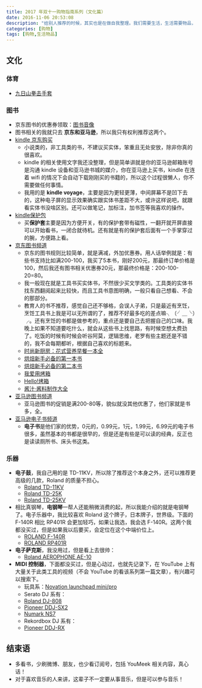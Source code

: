 ```yaml
---
title: 2017 年双十一购物指南系列（文化篇）
date: 2016-11-06 20:53:08
description: "给别人推荐的时候，其实也是在做自我整理。我们需要生活，生活需要物品，仅此而已！"
categories: [购物]
tags: [购物,生活物品]
---
```



<!-- more -->


## 文化

### 体育

- [九日山拳击手套](http://search.jd.com/Search?keyword=%E4%B9%9D%E6%97%A5%E5%B1%B1%E6%8B%B3%E5%87%BB%E6%89%8B%E5%A5%97&enc=utf-8&cu=true&utm_source=ads-union.jd.com&utm_medium=tuiguang&utm_campaign=t_248690136_&utm_term=5592f548978b4b1e86a514a4779f8cf9-p_669693165&abt=3)


### 图书

- 京东图书的优惠券领取：[图书音像](https://sale.jd.com/act/m2UDe4KZwJA.html?cpdad=1DLSUE)
- 图书相关的我就只去 **京东和亚马逊**，所以我只有权利推荐这两个。
- [kindle 京东购买](http://search.jd.com/Search?keyword=kindle&enc=utf-8&cu=true&utm_source=ads.union.jd.com&utm_medium=tuiguang&utm_campaign=t_248690136_&utm_term=d5d59778a73b48c580b475eee9f51c4f-p_276666007&abt=3)
    - 小说类的，非工具类的书，不建议买实体，笨重且无处安放，除非你真的很喜欢。
    - kindle 的相关使用文字我还没整理，但是简单讲就是你的亚马逊邮箱账号是沟通 kindle 设备和亚马逊书城的媒介，你在亚马逊上买书，kindle 在连着 wifi 的情况下会自动下载刚刚买的书籍的，所以这个过程很懒人，你不需要做任何事情。
    - 我用的是 **kindle voyage**，主要是因为更轻更薄，中间屏幕不是凹下去的，这种电子屏的显示效果确实跟实体书差距不大，或许这样说吧，就跟看实体书没啥区别。还可以做笔记，加标注，加书签等我喜欢的操作。
- [kindle保护包](http://search.jd.com/Search?keyword=kindle%20%E4%BF%9D%E6%8A%A4%E5%A5%97&enc=utf-8&cu=true&utm_source=ads.union.jd.com&utm_medium=tuiguang&utm_campaign=t_248690136_&utm_term=386d75f7ab024d21be1432275f497c3d-p_276666007&abt=3)
    - 买**保护套**主要是因为方便开关，有的保护套带有磁性，一翻开就开屏直接可以开始看书，一闭合就待机。还有就是有的保护套后面有一个手掌穿过的腕，方便路上看。
- [京东图书频道](http://union.click.jd.com/jdc?e=&p=AyICZRprEAIQA1MbUxIyVlgNRQQlW1dCFBBFC1FMWQ8EAEAdQFkJBWtIVREBLU0gT2dMUyZ8I1wHdhlQYQ9TDh43Vh5SEgUbB1EeaxYHGwBdGlsXBSI3NGlrXmwTN1EYXhQAGgJRGWsVBxQOUBpTFgUTBlEZaxIySUMASxlKMiI%3D&t=W1dCFBBFC1FMWQ8EAEAdQFkJBQ%3D%3D)
    - 京东的图书规则比较简单，就是满减，外加优惠券。用人话举例就是：有些书支持比如满200-100，我买了5本书，刚好200元，那最终订单价格是100，然后我还有图书相关优惠券20元，那最终价格是：200-100-20=80。
    - 我一般现在就是工具书买实体书，不然很少买文学类的。工具类的实体书找东西翻阅起来比较快，而且工具书意图明确，一般只看自己想看、不会的那部分。
    - 教育人的书不推荐，感觉自己还不够格，会误人子弟，只是最近有烹饪，烹饪工具书上我是可以无所谓的了，推荐不好最多吃的差点嘛╮（╯＿╰）╭。还有烹饪的书都是做参考的，重点还是要自己去把握自己的口味。我晚上如果不知道要吃什么，就会从这些书上找思路，有时候空想太费劲了。吃饭的时候有时候会听谷阿莫，逻辑思维，老罗有些主题还是不错的，我不会每期都听，根据自己喜欢的标题来。
    - [时尚新厨房：花式营养早餐一本全](http://search.jd.com/Search?keyword=%E6%97%B6%E5%B0%9A%E6%96%B0%E5%8E%A8%E6%88%BF%EF%BC%9A%E8%8A%B1%E5%BC%8F%E8%90%A5%E5%85%BB%E6%97%A9%E9%A4%90%E4%B8%80%E6%9C%AC%E5%85%A8&enc=utf-8&cu=true&utm_source=ads.union.jd.com&utm_medium=tuiguang&utm_campaign=t_248690136_&utm_term=b7bb8fa70a2f4c68a1316daad6b93f94-p_276666007&abt=3)
    - [烘焙新手必备的第一本书](http://search.jd.com/Search?keyword=%E7%83%98%E7%84%99%E6%96%B0%E6%89%8B%E5%BF%85%E5%A4%87%E7%9A%84%E7%AC%AC%E4%B8%80%E6%9C%AC%E4%B9%A6&enc=utf-8&cu=true&utm_source=ads.union.jd.com&utm_medium=tuiguang&utm_campaign=t_248690136_&utm_term=d7a9595940a34586b708d46fc951f986-p_276666007&abt=3)
    - [烘焙新手必备的第二本书](http://search.jd.com/Search?keyword=%E7%83%98%E7%84%99%E6%96%B0%E6%89%8B%E5%BF%85%E5%A4%87%E7%9A%84%E7%AC%AC%E4%BA%8C%E6%9C%AC%E4%B9%A6&enc=utf-8&cu=true&utm_source=ads.union.jd.com&utm_medium=tuiguang&utm_campaign=t_248690136_&utm_term=3a3a9d45c61648aab6cddd02ca672d2e-p_276666007&abt=3)
    - [我爱用烤箱](http://search.jd.com/Search?keyword=%E6%88%91%E7%88%B1%E7%94%A8%E7%83%A4%E7%AE%B1&enc=utf-8&cu=true&utm_source=ads.union.jd.com&utm_medium=tuiguang&utm_campaign=t_248690136_&utm_term=a111208831e94015936088f7d5f87148-p_276666007&abt=3)
    - [Hello!烤箱](http://search.jd.com/Search?keyword=Hello!%E7%83%A4%E7%AE%B1&enc=utf-8&cu=true&utm_source=ads.union.jd.com&utm_medium=tuiguang&utm_campaign=t_248690136_&utm_term=cbc58eda8e1d4551ba0db89f29093d9d-p_276666007&abt=3)
    - [酱汁·酱料制作大全](http://search.jd.com/Search?keyword=%E9%85%B1%E6%B1%81%C2%B7%E9%85%B1%E6%96%99%E5%88%B6%E4%BD%9C%E5%A4%A7%E5%85%A8&enc=utf-8&cu=true&utm_source=ads.union.jd.com&utm_medium=tuiguang&utm_campaign=t_248690136_&utm_term=1738579a047143bd97d0b8c4aff58088-p_276666007&abt=3)
- [亚马逊图书频道](https://www.amazon.cn/b?_encoding=UTF8&camp=536&creative=3200&linkCode=ur2&node=658390051&tag=you08-23)
    - 亚马逊图书的促销是满200-80等，貌似就没其他优惠了，他们家就是书多，全。
- [亚马逊电子书频道](https://www.amazon.cn/b?_encoding=UTF8&camp=536&creative=3200&linkCode=ur2&node=116169071&tag=you08-23)
    - **电子书**是他们家的优势，0元的，0.99元，1元，1.99元，6.99元的电子书很多，虽然基本的书都是很早的，但是还是有些是可以读的经典，反正也是读读厕所书、床头书这类。

### 乐器

- **电子鼓**，我自己用的是 TD-11KV，所以除了推荐这个本身之外，还可以推荐更高级的几款，Roland 的质量不担心。
    - [Roland TD-11KV](http://search.jd.com/Search?keyword=Roland%20TD-11KV&enc=utf-8&cu=true&utm_source=ads.union.jd.com&utm_medium=tuiguang&utm_campaign=t_248690136_&utm_term=44ceeca5b03841909abb0664d0c48445-p_276666007&abt=3)
    - [Roland TD-25K](http://search.jd.com/Search?keyword=Roland%20TD-25K&enc=utf-8&cu=true&utm_source=ads.union.jd.com&utm_medium=tuiguang&utm_campaign=t_248690136_&utm_term=769f6ccc46634cf38f87b2d4269449dc-p_276666007&abt=3)
    - [Roland TD-25KV](http://search.jd.com/Search?keyword=Roland%20TD-25KV&enc=utf-8&cu=true&utm_source=ads.union.jd.com&utm_medium=tuiguang&utm_campaign=t_248690136_&utm_term=f9078be56d9b4b0abc1e9a9d5bbaece8-p_276666007&abt=3)
- 相比真钢琴，**电钢琴**一帮人还能稍微消费的起，所以我能介绍的就是电钢琴了。电子乐器中，我比较喜欢 Roland 这个牌子，日本牌子，世界级。下面的 F-140R 相比 RP401R 会更加轻巧，如果让我选，我会选 F-140R。这两个我都没买过，但是如果我以后要买，会定位在这个中端价位上。
    - [ROLAND F-140R](http://search.jd.com/Search?keyword=ROLAND%20F-140R&enc=utf-8&cu=true&utm_source=ads.union.jd.com&utm_medium=tuiguang&utm_campaign=t_248690136_&utm_term=b0710d8141ef43b4a949a20e102b13ef-p_276666007&abt=3)
    - [ROLAND RP401R](http://search.jd.com/Search?keyword=ROLAND%20RP401R&enc=utf-8&cu=true&utm_source=ads.union.jd.com&utm_medium=tuiguang&utm_campaign=t_248690136_&utm_term=c2e393165f6c44a0b0b2c78af1560baf-p_276666007&abt=3)
- **电子萨克斯**，我没用过，但是看上去很帅：
    - [Roland AEROPHONE AE-10](http://search.jd.com/Search?keyword=Roland%20AEROPHONE%20AE-10&enc=utf-8&cu=true&utm_source=ads.union.jd.com&utm_medium=tuiguang&utm_campaign=t_248690136_&utm_term=088258b623364525a10abfa944f18ec9-p_276666007&abt=3)
- **MIDI 控制器**，下面都没买过，但是心动过，也就先记录下，在 YouTube 上有大量关于此类工具的视频（不会 YouTube 的看该系列第一篇文章），有兴趣可以搜索下。
    - 玩具系：[Novation launchpad mini/pro](http://search.jd.com/Search?keyword=Novation%20launchpad&enc=utf-8&cu=true&utm_source=ads.union.jd.com&utm_medium=tuiguang&utm_campaign=t_248690136_&utm_term=7ce121ec66e542d8b3953fe678d8b057-p_276666007&abt=3)
    - Serato DJ 系有：
    - [Roland DJ-808](https://www.roland.com/global/products/dj-808/)
    - [Pioneer DDJ-SX2](https://list.tmall.com/search_product.htm?q=Pioneer+DDJ-SX2&type=p&vmarket=&spm=a222r.8215186.a2227oh.d100&from=..pc_1_searchbutton)
    - [Numark NS7](https://s.taobao.com/search?q=Numark+NS7&imgfile=&commend=all&ssid=s5-e&search_type=item&sourceId=tb.index&spm=a21bo.50862.201856-taobao-item.1&ie=utf8&initiative_id=tbindexz_20161106)
    - Rekordbox DJ 系有：
    - [Pioneer DDJ-RX](https://list.tmall.com/search_product.htm?q=Pioneer+DDJ-RX&type=p&vmarket=&spm=a222r.8215186.a2227oh.d100&from=..pc_1_searchbutton)
     
## 结束语

- 多看书，少刷微博、朋友，也少看订阅号，包括 YouMeek 相关内容，真心话！
- 对于喜欢音乐的人来讲，这辈子不一定要从事音乐，但是可以参与音乐！